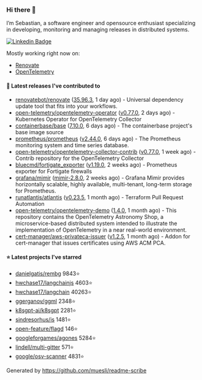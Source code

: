 ### Hi there 👋

I’m Sebastian, a software engineer and opensource enthusiast specializing in developing, monitoring and managing releases in distributed systems.

[![Linkedin Badge](https://img.shields.io/badge/-LinkedIn-blue?style=flat&logo=Linkedin&logoColor=white&link=https://www.linkedin.com/in/sebastian-poxhofer/)](https://www.linkedin.com/in/sebastian-poxhofer/)

Mostly working right now on:
- [Renovate](https://github.com/renovatebot/renovate)
- [OpenTelemetry](https://github.com/open-telemetry)



#### 🚀 Latest releases I've contributed to

- [renovatebot/renovate](https://github.com/renovatebot/renovate) ([35.96.3](https://github.com/renovatebot/renovate/releases/tag/35.96.3), 1 day ago) - Universal dependency update tool that fits into your workflows.
- [open-telemetry/opentelemetry-operator](https://github.com/open-telemetry/opentelemetry-operator) ([v0.77.0](https://github.com/open-telemetry/opentelemetry-operator/releases/tag/v0.77.0), 2 days ago) - Kubernetes Operator for OpenTelemetry Collector
- [containerbase/base](https://github.com/containerbase/base) ([7.10.0](https://github.com/containerbase/base/releases/tag/7.10.0), 6 days ago) - The containerbase project&#39;s base image source
- [prometheus/prometheus](https://github.com/prometheus/prometheus) ([v2.44.0](https://github.com/prometheus/prometheus/releases/tag/v2.44.0), 6 days ago) - The Prometheus monitoring system and time series database.
- [open-telemetry/opentelemetry-collector-contrib](https://github.com/open-telemetry/opentelemetry-collector-contrib) ([v0.77.0](https://github.com/open-telemetry/opentelemetry-collector-contrib/releases/tag/v0.77.0), 1 week ago) - Contrib repository for the OpenTelemetry Collector
- [bluecmd/fortigate_exporter](https://github.com/bluecmd/fortigate_exporter) ([v1.19.0](https://github.com/bluecmd/fortigate_exporter/releases/tag/v1.19.0), 2 weeks ago) - Prometheus exporter for Fortigate firewalls
- [grafana/mimir](https://github.com/grafana/mimir) ([mimir-2.8.0](https://github.com/grafana/mimir/releases/tag/mimir-2.8.0), 2 weeks ago) - Grafana Mimir provides horizontally scalable, highly available, multi-tenant, long-term storage for Prometheus.
- [runatlantis/atlantis](https://github.com/runatlantis/atlantis) ([v0.23.5](https://github.com/runatlantis/atlantis/releases/tag/v0.23.5), 1 month ago) - Terraform Pull Request Automation
- [open-telemetry/opentelemetry-demo](https://github.com/open-telemetry/opentelemetry-demo) ([1.4.0](https://github.com/open-telemetry/opentelemetry-demo/releases/tag/1.4.0), 1 month ago) - This repository contains the OpenTelemetry Astronomy Shop, a microservice-based distributed system intended to illustrate the implementation of OpenTelemetry in a near real-world environment.
- [cert-manager/aws-privateca-issuer](https://github.com/cert-manager/aws-privateca-issuer) ([v1.2.5](https://github.com/cert-manager/aws-privateca-issuer/releases/tag/v1.2.5), 1 month ago) - Addon for cert-manager that issues certificates using AWS ACM PCA.

#### ⭐ Latest projects I've starred

- [danielgatis/rembg](https://github.com/danielgatis/rembg) 9843⭐
- [hwchase17/langchainjs](https://github.com/hwchase17/langchainjs) 4603⭐
- [hwchase17/langchain](https://github.com/hwchase17/langchain) 40263⭐
- [ggerganov/ggml](https://github.com/ggerganov/ggml) 2348⭐
- [k8sgpt-ai/k8sgpt](https://github.com/k8sgpt-ai/k8sgpt) 2281⭐
- [sindresorhus/is](https://github.com/sindresorhus/is) 1481⭐
- [open-feature/flagd](https://github.com/open-feature/flagd) 146⭐
- [googleforgames/agones](https://github.com/googleforgames/agones) 5284⭐
- [lindell/multi-gitter](https://github.com/lindell/multi-gitter) 571⭐
- [google/osv-scanner](https://github.com/google/osv-scanner) 4831⭐



Generated by https://github.com/muesli/readme-scribe
